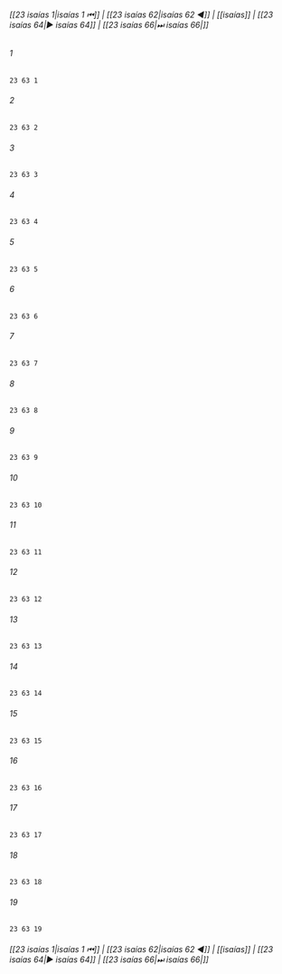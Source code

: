 
###### [[23 isaías 1|isaías 1 ⏮]] | [[23 isaías 62|isaías 62 ◀]] | [[isaías]] | [[23 isaías 64|▶ isaías 64]] | [[23 isaías 66|⏭ isaías 66|]]

###### 1
``` verse
23 63 1 
```
###### 2
``` verse
23 63 2 
```
###### 3
``` verse
23 63 3 
```
###### 4
``` verse
23 63 4 
```
###### 5
``` verse
23 63 5 
```
###### 6
``` verse
23 63 6 
```
###### 7
``` verse
23 63 7 
```
###### 8
``` verse
23 63 8 
```
###### 9
``` verse
23 63 9 
```
###### 10
``` verse
23 63 10 
```
###### 11
``` verse
23 63 11 
```
###### 12
``` verse
23 63 12 
```
###### 13
``` verse
23 63 13 
```
###### 14
``` verse
23 63 14 
```
###### 15
``` verse
23 63 15 
```
###### 16
``` verse
23 63 16 
```
###### 17
``` verse
23 63 17 
```
###### 18
``` verse
23 63 18 
```
###### 19
``` verse
23 63 19 
```

###### [[23 isaías 1|isaías 1 ⏮]] | [[23 isaías 62|isaías 62 ◀]] | [[isaías]] | [[23 isaías 64|▶ isaías 64]] | [[23 isaías 66|⏭ isaías 66|]]

